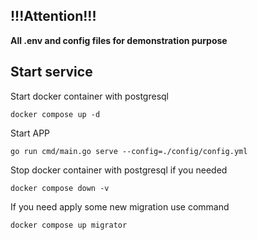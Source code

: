 ## !!!Attention!!! 

**All .env and config files for demonstration purpose**

## Start service

Start docker container with postgresql

    docker compose up -d

Start APP

    go run cmd/main.go serve --config=./config/config.yml

Stop docker container with postgresql if you needed

    docker compose down -v

If you need apply some new migration use command

    docker compose up migrator
    